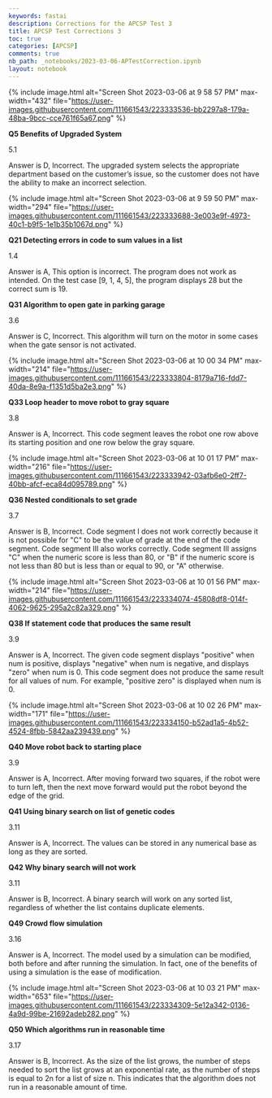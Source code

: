 ```yaml
---
keywords: fastai
description: Corrections for the APCSP Test 3 
title: APCSP Test Corrections 3 
toc: true
categories: [APCSP]
comments: true
nb_path: _notebooks/2023-03-06-APTestCorrection.ipynb
layout: notebook
---
```


<!--
#################################################
### THIS FILE WAS AUTOGENERATED! DO NOT EDIT! ###
#################################################
# file to edit: _notebooks/2023-03-06-APTestCorrection.ipynb
-->

<div class="container" id="notebook-container">
        
<div class="cell border-box-sizing text_cell rendered"><div class="inner_cell">
<div class="text_cell_render border-box-sizing rendered_html">
<p>{% include image.html alt="Screen Shot 2023-03-06 at 9 58 57 PM" max-width="432" file="<a href="https://user-images.githubusercontent.com/111661543/223333536-bb2297a8-179a-48ba-9bcc-cce761f65a67.png">https://user-images.githubusercontent.com/111661543/223333536-bb2297a8-179a-48ba-9bcc-cce761f65a67.png</a>" %}</p>

</div>
</div>
</div>
<div class="cell border-box-sizing text_cell rendered"><div class="inner_cell">
<div class="text_cell_render border-box-sizing rendered_html">
<p><strong>Q5 Benefits of Upgraded System</strong></p>
<p>5.1</p>
<p>Answer is D, Incorrect. The upgraded system selects the appropriate department based on the customer’s issue, so the customer does not have the ability to make an incorrect selection.</p>

</div>
</div>
</div>
<div class="cell border-box-sizing text_cell rendered"><div class="inner_cell">
<div class="text_cell_render border-box-sizing rendered_html">
<p>{% include image.html alt="Screen Shot 2023-03-06 at 9 59 50 PM" max-width="294" file="<a href="https://user-images.githubusercontent.com/111661543/223333688-3e003e9f-4973-40c1-b9f5-1e1b35b1067d.png">https://user-images.githubusercontent.com/111661543/223333688-3e003e9f-4973-40c1-b9f5-1e1b35b1067d.png</a>" %}</p>

</div>
</div>
</div>
<div class="cell border-box-sizing text_cell rendered"><div class="inner_cell">
<div class="text_cell_render border-box-sizing rendered_html">
<p><strong>Q21 Detecting errors in code to sum values in a list</strong></p>
<p>1.4</p>
<p>Answer is A, This option is incorrect. The program does not work as intended. On the test case [9, 1, 4, 5], the program displays 28 but the correct sum is 19.</p>

</div>
</div>
</div>
<div class="cell border-box-sizing text_cell rendered"><div class="inner_cell">
<div class="text_cell_render border-box-sizing rendered_html">
<p><strong>Q31 Algorithm to open gate in parking garage</strong></p>
<p>3.6</p>
<p>Answer is C, Incorrect. This algorithm will turn on the motor in some cases when the gate sensor is not activated.</p>

</div>
</div>
</div>
<div class="cell border-box-sizing text_cell rendered"><div class="inner_cell">
<div class="text_cell_render border-box-sizing rendered_html">
<p>{% include image.html alt="Screen Shot 2023-03-06 at 10 00 34 PM" max-width="214" file="<a href="https://user-images.githubusercontent.com/111661543/223333804-8179a716-fdd7-40da-8e9a-f1351d5ba2e3.png">https://user-images.githubusercontent.com/111661543/223333804-8179a716-fdd7-40da-8e9a-f1351d5ba2e3.png</a>" %}</p>

</div>
</div>
</div>
<div class="cell border-box-sizing text_cell rendered"><div class="inner_cell">
<div class="text_cell_render border-box-sizing rendered_html">
<p><strong>Q33 Loop header to move robot to gray square</strong></p>
<p>3.8</p>
<p>Answer is A, Incorrect. This code segment leaves the robot one row above its starting position and one row below the gray square.</p>

</div>
</div>
</div>
<div class="cell border-box-sizing text_cell rendered"><div class="inner_cell">
<div class="text_cell_render border-box-sizing rendered_html">
<p>{% include image.html alt="Screen Shot 2023-03-06 at 10 01 17 PM" max-width="216" file="<a href="https://user-images.githubusercontent.com/111661543/223333942-03afb6e0-2ff7-40bb-afcf-eca84d095789.png">https://user-images.githubusercontent.com/111661543/223333942-03afb6e0-2ff7-40bb-afcf-eca84d095789.png</a>" %}</p>

</div>
</div>
</div>
<div class="cell border-box-sizing text_cell rendered"><div class="inner_cell">
<div class="text_cell_render border-box-sizing rendered_html">
<p><strong>Q36 Nested conditionals to set grade</strong></p>
<p>3.7</p>
<p>Answer is B, Incorrect. Code segment I does not work correctly because it is not possible for "C" to be the value of grade at the end of the code segment. Code segment III also works correctly. Code segment III assigns "C" when the numeric score is less than 80, or "B" if the numeric score is not less than 80 but is less than or equal to 90, or "A" otherwise.</p>

</div>
</div>
</div>
<div class="cell border-box-sizing text_cell rendered"><div class="inner_cell">
<div class="text_cell_render border-box-sizing rendered_html">
<p>{% include image.html alt="Screen Shot 2023-03-06 at 10 01 56 PM" max-width="214" file="<a href="https://user-images.githubusercontent.com/111661543/223334074-45808df8-014f-4062-9625-295a2c82a329.png">https://user-images.githubusercontent.com/111661543/223334074-45808df8-014f-4062-9625-295a2c82a329.png</a>" %}</p>

</div>
</div>
</div>
<div class="cell border-box-sizing text_cell rendered"><div class="inner_cell">
<div class="text_cell_render border-box-sizing rendered_html">
<p><strong>Q38 If statement code that produces the same result</strong></p>
<p>3.9</p>
<p>Answer is A, Incorrect. The given code segment displays "positive" when num is positive, displays "negative" when num is negative, and displays "zero" when num is 0. This code segment does not produce the same result for all values of num. For example, "positive zero" is displayed when num is 0.</p>

</div>
</div>
</div>
<div class="cell border-box-sizing text_cell rendered"><div class="inner_cell">
<div class="text_cell_render border-box-sizing rendered_html">
<p>{% include image.html alt="Screen Shot 2023-03-06 at 10 02 26 PM" max-width="171" file="<a href="https://user-images.githubusercontent.com/111661543/223334150-b52ad1a5-4b52-4524-8fbb-5842aa239439.png">https://user-images.githubusercontent.com/111661543/223334150-b52ad1a5-4b52-4524-8fbb-5842aa239439.png</a>" %}</p>

</div>
</div>
</div>
<div class="cell border-box-sizing text_cell rendered"><div class="inner_cell">
<div class="text_cell_render border-box-sizing rendered_html">
<p><strong>Q40 Move robot back to starting place</strong></p>
<p>3.9</p>
<p>Answer is A, Incorrect. After moving forward two squares, if the robot were to turn left, then the next move forward would put the robot beyond the edge of the grid.</p>

</div>
</div>
</div>
<div class="cell border-box-sizing text_cell rendered"><div class="inner_cell">
<div class="text_cell_render border-box-sizing rendered_html">
<p><strong>Q41 Using binary search on list of genetic codes</strong></p>
<p>3.11</p>
<p>Answer is A, Incorrect. The values can be stored in any numerical base as long as they are sorted.</p>

</div>
</div>
</div>
<div class="cell border-box-sizing text_cell rendered"><div class="inner_cell">
<div class="text_cell_render border-box-sizing rendered_html">
<p><strong>Q42 Why binary search will not work</strong></p>
<p>3.11</p>
<p>Answer is B, Incorrect. A binary search will work on any sorted list, regardless of whether the list contains duplicate elements.</p>

</div>
</div>
</div>
<div class="cell border-box-sizing text_cell rendered"><div class="inner_cell">
<div class="text_cell_render border-box-sizing rendered_html">
<p><strong>Q49 Crowd flow simulation</strong></p>
<p>3.16</p>
<p>Answer is A, Incorrect. The model used by a simulation can be modified, both before and after running the simulation. In fact, one of the benefits of using a simulation is the ease of modification.</p>

</div>
</div>
</div>
<div class="cell border-box-sizing text_cell rendered"><div class="inner_cell">
<div class="text_cell_render border-box-sizing rendered_html">
<p>{% include image.html alt="Screen Shot 2023-03-06 at 10 03 21 PM" max-width="653" file="<a href="https://user-images.githubusercontent.com/111661543/223334309-5e12a342-0136-4a9d-99be-21692adeb282.png">https://user-images.githubusercontent.com/111661543/223334309-5e12a342-0136-4a9d-99be-21692adeb282.png</a>" %}</p>

</div>
</div>
</div>
<div class="cell border-box-sizing text_cell rendered"><div class="inner_cell">
<div class="text_cell_render border-box-sizing rendered_html">
<p><strong>Q50 Which algorithms run in reasonable time</strong></p>
<p>3.17</p>
<p>Answer is B, Incorrect. As the size of the list grows, the number of steps needed to sort the list grows at an exponential rate, as the number of steps is equal to 2n for a list of size n. This indicates that the algorithm does not run in a reasonable amount of time.</p>

</div>
</div>
</div>
</div>
 

